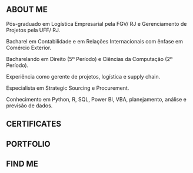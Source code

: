 ## ABOUT ME

Pós-graduado em Logística Empresarial pela FGV/ RJ e Gerenciamento de Projetos pela UFF/ RJ.

Bacharel em Contabilidade e em Relações Internacionais com ênfase em Comércio Exterior.

Bacharelando em Direito (5º Período) e Ciências da Computação (2º Período). 

Experiência como gerente de projetos, logística e supply chain.

Especialista em Strategic Sourcing e Procurement. 

Conhecimento em Python, R, SQL, Power BI, VBA, planejamento, análise e previsão de dados.

## CERTIFICATES


## PORTFOLIO

## FIND ME

<!---
Arandrade/Arandrade is a ✨ special ✨ repository because its `README.md` (this file) appears on your GitHub profile.
You can click the Preview link to take a look at your changes.
--->
